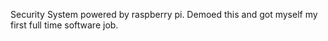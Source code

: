 Security System powered by raspberry pi.
Demoed this and got myself my first full time software job.